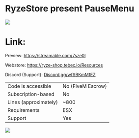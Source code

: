 # RyzeStore present PauseMenu
 <img align = "center" src = "https://cdn.discordapp.com/attachments/1004369734684393532/1004369780733649056/PauseMenuImage.png" >
 
# Link:

Preview: https://streamable.com/7sze0l

Webstore: https://ryze-shop.tebex.io/Resources

Discord (Support): [Discord.gg/wfSBKmMfEZ](https://discord.com/invite/wfSBKmMfEZ)

|                                         |                                |
|-------------------------------------|----------------------------|
| Code is accessible       | No (FiveM Escrow)                |
| Subscription-based      | No                 |
| Lines (approximately)  | ~800  |
| Requirements                | ESX      |
| Support                           | Yes|


 <img align="center" src="https://cdn.discordapp.com/attachments/1000171017890709524/1000177648212910140/ryzeBanner.png" >
